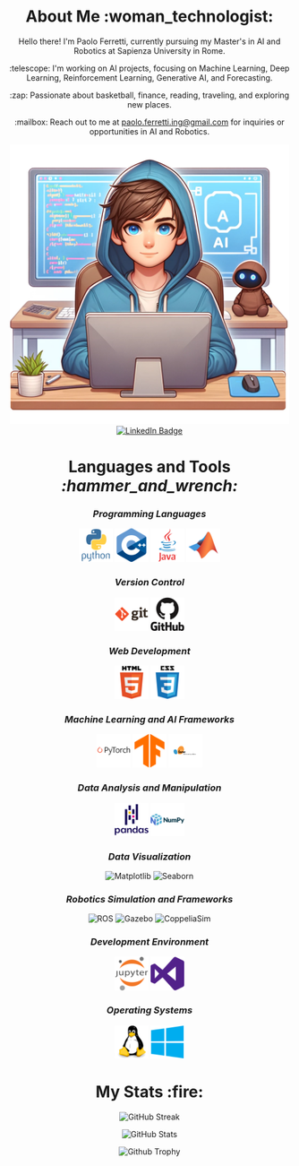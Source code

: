 <div align="center">
  <h1 align="center">About Me :woman_technologist:</h1>
  <p>Hello there! I'm Paolo Ferretti, currently pursuing my Master's in AI and Robotics at Sapienza University in Rome.</p>
  <p>:telescope: I'm working on AI projects, focusing on Machine Learning, Deep Learning, Reinforcement Learning, Generative AI, and Forecasting.</p>
  <p>:zap: Passionate about basketball, finance, reading, traveling, and exploring new places.</p>
  <p>:mailbox: Reach out to me at <a href="mailto:paolo.ferretti.ing@gmail.com">paolo.ferretti.ing@gmail.com</a> for inquiries or opportunities in AI and Robotics.</p>

  <img src="https://github.com/pabfr99/pabfr99/blob/main/intro.png" width="500" height="500"/>
  <br>
  <!-- LinkedIn Badge -->
  <a href="https://www.linkedin.com/in/paolo-ferretti-ing/">
    <img src="https://img.shields.io/badge/LinkedIn-blue?style=flat&logo=linkedin&logoColor=white" alt="LinkedIn Badge" height="25"/>
  </a>
</div>

<div align="center">
  <h1>Languages and Tools <em>:hammer_and_wrench:</em></h1>
  <div class="grid-container">
    <div class="grid-item">
      <h3><em>Programming Languages</em></h3>
      <img src="https://github.com/devicons/devicon/blob/master/icons/python/python-original-wordmark.svg" alt="Python" width="60" height="60">
      <img src="https://github.com/devicons/devicon/blob/master/icons/cplusplus/cplusplus-original.svg" alt="C++" width="60" height="60">
      <img src="https://github.com/devicons/devicon/blob/master/icons/java/java-original-wordmark.svg" alt="Java" width="60" height="60">
      <img src="https://github.com/devicons/devicon/blob/master/icons/matlab/matlab-original.svg" alt="MATLAB" width="60" height="60">
    </div>
    <div class="grid-item">
      <h3><em>Version Control</em></h3>
      <img src="https://github.com/devicons/devicon/blob/master/icons/git/git-original-wordmark.svg" alt="Git" width="60" height="60">
      <img src="https://github.com/devicons/devicon/blob/master/icons/github/github-original-wordmark.svg" alt="GitHub" width="60" height="60">
    </div>
    <div class="grid-item">
      <h3><em>Web Development</em></h3>
      <img src="https://github.com/devicons/devicon/blob/master/icons/html5/html5-original-wordmark.svg" alt="HTML" width="60" height="60">
      <img src="https://github.com/devicons/devicon/blob/master/icons/css3/css3-original-wordmark.svg" alt="CSS" width="60" height="60">
    </div>
    <div class="grid-item">
      <h3><em>Machine Learning and AI Frameworks</em></h3>
      <img src="https://github.com/devicons/devicon/blob/master/icons/pytorch/pytorch-original-wordmark.svg" alt="PyTorch" width="60" height="60">
      <img src="https://github.com/devicons/devicon/blob/master/icons/tensorflow/tensorflow-original.svg" alt="TensorFlow" width="60" height="60">
      <img src="https://github.com/scikit-learn/scikit-learn/blob/main/doc/logos/scikit-learn-logo.svg" alt="Scikit-Learn" width="60" height="60">
    </div>
    <div class="grid-item">
      <h3><em>Data Analysis and Manipulation</em></h3>
      <img src="https://github.com/devicons/devicon/blob/master/icons/pandas/pandas-original-wordmark.svg" alt="Pandas" width="60" height="60">
      <img src="https://github.com/devicons/devicon/blob/master/icons/numpy/numpy-original-wordmark.svg" alt="NumPy" width="60" height="60">
    </div>
    <div class="grid-item">
      <h3><em>Data Visualization</em></h3>
      <img src="https://matplotlib.org/_static/logo2.svg" alt="Matplotlib" width="60" height="60">
      <img src="https://seaborn.pydata.org/_images/logo-tall-lightbg.svg" alt="Seaborn" width="60" height="60">
    </div>
    <div class="grid-item">
      <h3><em>Robotics Simulation and Frameworks</em></h3>
      <img src="https://upload.wikimedia.org/wikipedia/commons/b/bb/Ros_logo.svg" alt="ROS" width="60" height="60">
      <img src="https://user-images.githubusercontent.com/10261903/174557418-1a83fbb7-e12b-4edb-b99f-5aaf8eed5cae.png" alt="Gazebo" width="90" height="60">
      <img src="https://avatars.githubusercontent.com/u/29758034?s=280&v=4" alt="CoppeliaSim" width="60" height="60">
    </div>
    <div class="grid-item">
      <h3><em>Development Environment</em></h3>
      <img src="https://github.com/devicons/devicon/blob/master/icons/jupyter/jupyter-original-wordmark.svg" alt="Jupyter" width="60" height="60">
      <img src="https://github.com/devicons/devicon/blob/master/icons/visualstudio/visualstudio-plain.svg" alt="Visual Studio Code" width="60" height="60">
    </div>
    <div class="grid-item">
      <h3><em>Operating Systems</em></h3>
      <img src="https://github.com/devicons/devicon/blob/master/icons/linux/linux-original.svg" alt="Linux" width="60" height="60">
      <img src="https://github.com/devicons/devicon/blob/master/icons/windows8/windows8-original.svg" alt="Windows" width="60" height="60">
    </div>
  </div>
</div>


<h1 align="center">My Stats :fire:</h1>
<div align="center">

![GitHub Streak](http://github-readme-streak-stats.herokuapp.com?user=pabfr99&theme=dark&background=000000)

![GitHub Stats](https://github-readme-stats.vercel.app/api?username=pabfr99&show_icons=true&theme=vision-friendly-dark)

![Github Trophy](https://github-profile-trophy.vercel.app/?username=pabfr99&theme=vision-friendly-darke)

</div>
